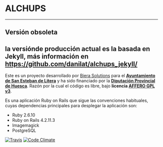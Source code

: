 ALCHUPS
=======

---

## Versión obsoleta

la versiónde producción actual es la basada en Jekyll, más información en https://github.com/danilat/alchups_jekyll/
---

Este es un proyecto desarrollado por [Biera Solutions](http://bierasolutions.com/) para el **[Ayuntamiento de San Esteban de
Litera](<http://www.sanestebandelitera.es/>)** y ha sido financiado por la **[Diputación Provincial de Huesca](http://www.dphuesca.es/)**. Razón por la cual el código es libre, bajo **licencia [AFFERO GPL v3](https://github.com/bierasolutions/alchups/blob/master/LICENSE.md)**.

Es una aplicación Ruby on Rails que sigue las convenciones habituales, cuyas dependencias principales para desplegar la aplicación son:

- Ruby 2.6.10
- Ruby on Rails 4.2.11.3
- Imagemagick
- PostgreSQL

[![Travis](https://travis-ci.org/bierasolutions/alchups.svg?branch=master)](https://travis-ci.org/bierasolutions/alchups)
[![Code Climate](https://codeclimate.com/github/bierasolutions/alchups/badges/gpa.svg)](https://codeclimate.com/github/bierasolutions/alchups)
